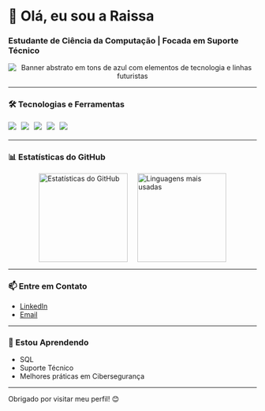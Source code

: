 # 👋 Olá, eu sou a Raissa

### Estudante de Ciência da Computação | Focada em Suporte Técnico

<div align="center">
  <img src="https://placehold.co/1920x1080" alt="Banner abstrato em tons de azul com elementos de tecnologia e linhas futuristas" />
</div>

---

### 🛠 Tecnologias e Ferramentas

<div style="display: flex; flex-wrap: wrap; gap: 10px; margin: 20px 0;">
  <img src="https://img.shields.io/badge/Python-3776AB?style=for-the-badge&logo=python&logoColor=white" />
  <img src="https://img.shields.io/badge/SQL-4479A1?style=for-the-badge&logo=sqlite&logoColor=white" />
  <img src="https://img.shields.io/badge/Linux-FCC624?style=for-the-badge&logo=linux&logoColor=black" />
  <img src="https://img.shields.io/badge/Windows-0078D6?style=for-the-badge&logo=windows&logoColor=white" />
  <img src="https://img.shields.io/badge/Cybersecurity-4B0082?style=for-the-badge&logo=security&logoColor=white" />
</div>

---

### 📊 Estatísticas do GitHub

<div style="display: flex; gap: 20px; justify-content: center;">
  <img height="180em" src="https://github-readme-stats.vercel.app/api?username=SEU_USERNAME&show_icons=true&theme=blue-green" alt="Estatísticas do GitHub" />
  <img height="180em" src="https://github-readme-stats.vercel.app/api/top-langs/?username=SEU_USERNAME&layout=compact&theme=blue-green" alt="Linguagens mais usadas" />
</div>


---

### 📫 Entre em Contato

- [LinkedIn](link)
- [Email](mailto:seuemail@example.com)

---

### 🌱 Estou Aprendendo

- SQL
- Suporte Técnico
- Melhores práticas em Cibersegurança

---

Obrigado por visitar meu perfil! 😊
